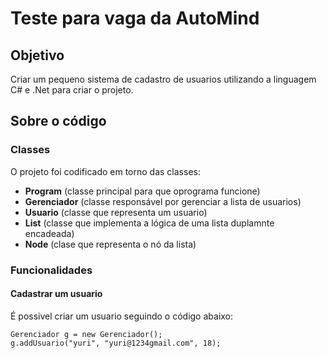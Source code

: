 # Teste para vaga da AutoMind

## Objetivo
Criar um pequeno sistema de cadastro de usuarios utilizando a linguagem C# e .Net para criar o projeto.

## Sobre o código

### Classes
O projeto foi codificado em torno das classes: 

- **Program** (classe principal para que oprograma funcione)
- **Gerenciador** (classe responsável por gerenciar a lista de usuarios)
- **Usuario** (classe que representa um usuario)
- **List** (classe que implementa a lógica de uma lista duplamnte encadeada)
- **Node** (clase que representa o nó da lista)

### Funcionalidades

#### Cadastrar um usuario
É possivel criar um usuario seguindo o código abaixo:

`Gerenciador g = new Gerenciador();` <br>
`g.addUsuario("yuri", "yuri@1234gmail.com", 18);`


